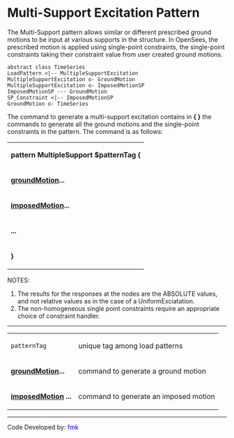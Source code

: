 # Multi-Support Excitation Pattern

<p>The Multi-Support pattern allows similar or different prescribed
ground motions to be input at various supports in the structure. In
OpenSees, the prescribed motion is applied using single-point
constraints, the single-point constraints taking their constraint value
from user created ground motions.</p>

```plantuml
abstract class TimeSeries 
LoadPattern <|-- MultipleSupportExcitation 
MultipleSupportExcitation o- GroundMotion
MultipleSupportExcitation o- ImposedMotionSP 
ImposedMotionSP --- GroundMotion 
SP_Constraint <|-- ImposedMotionSP 
GroundMotion o- TimeSeries 
```


<p>The command to generate a multi-support excitation contains in
<strong>{ }</strong> the commands to generate all the ground motions and
the single-point constraints in the pattern. The command is as
follows:</p>
<table>
<tbody>
<tr class="odd">
<td><p><strong>pattern MultipleSupport $patternTag {</strong></p></td>
</tr>
<tr class="even">
<td><p><strong><a href="groundMotion_Command" title="wikilink">
groundMotion</a>...</strong></p></td>
</tr>
<tr class="odd">
<td><p><strong><a href="imposedMotion_Command" title="wikilink">
imposedMotion</a>...</strong></p></td>
</tr>
<tr class="even">
<td><p><strong>...</strong></p></td>
</tr>
<tr class="odd">
<td><p><strong>}</strong></p></td>
</tr>
</tbody>
</table>

<p>NOTES:</p>
<ol>
<li>The results for the responses at the nodes are the ABSOLUTE values,
and not relative values as in the case of a UniformExciatation.</li>
<li>The non-homogeneous single point constraints require an appropriate
choice of constraint handler.</li>
</ol>
<hr />
<table>
<tbody>
<tr class="odd">
<td><p><code class="parameter-table-variable">patternTag</code></p></td>
<td><p>unique tag among load patterns</p></td>
</tr>
<tr class="even">
<td><p><strong><a href="groundMotion_Command" title="wikilink">
groundMotion</a>...</strong></p></td>
<td><p>command to generate a ground motion</p></td>
</tr>
<tr class="odd">
<td><p><strong><a href="imposedMotion_Command" title="wikilink">
imposedMotion</a> ...</strong></p></td>
<td><p>command to generate an imposed motion</p></td>
</tr>
</tbody>
</table>

<hr />

<p>Code Developed by: <span style="color:blue"> fmk
</span></p>
